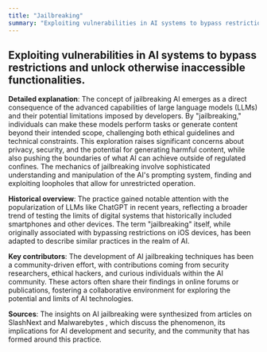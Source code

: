 ```yaml
---
title: "Jailbreaking"
summary: "Exploiting vulnerabilities in AI systems to bypass restrictions and unlock otherwise inaccessible functionalities."
---
```


## Exploiting vulnerabilities in AI systems to bypass restrictions and unlock otherwise inaccessible functionalities.

**Detailed explanation**: The concept of jailbreaking AI emerges as a direct consequence of the advanced capabilities of large language models (LLMs) and their potential limitations imposed by developers. By "jailbreaking," individuals can make these models perform tasks or generate content beyond their intended scope, challenging both ethical guidelines and technical constraints. This exploration raises significant concerns about privacy, security, and the potential for generating harmful content, while also pushing the boundaries of what AI can achieve outside of regulated confines. The mechanics of jailbreaking involve sophisticated understanding and manipulation of the AI's prompting system, finding and exploiting loopholes that allow for unrestricted operation.

**Historical overview**: The practice gained notable attention with the popularization of LLMs like ChatGPT in recent years, reflecting a broader trend of testing the limits of digital systems that historically included smartphones and other devices. The term "jailbreaking" itself, while originally associated with bypassing restrictions on iOS devices, has been adapted to describe similar practices in the realm of AI.

**Key contributors**: The development of AI jailbreaking techniques has been a community-driven effort, with contributions coming from security researchers, ethical hackers, and curious individuals within the AI community. These actors often share their findings in online forums or publications, fostering a collaborative environment for exploring the potential and limits of AI technologies.

**Sources**: The insights on AI jailbreaking were synthesized from articles on SlashNext and Malwarebytes , which discuss the phenomenon, its implications for AI development and security, and the community that has formed around this practice.

